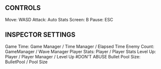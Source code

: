 CONTROLS
----------------------------------
Move: WASD
Attack: Auto
Stats Screen: B
Pause: ESC

INSPECTOR SETTINGS
----------------------------------
Game Time: Game Manager / Time Manager / Elapsed Time
Enemy Count: GameManager / Wave Manager
Player Stats: Player / Player Stats
Level Up: Player / Player Manager / Level Up #DON'T ABUSE
Bullet Pool Size: BulletPool / Pool Size

